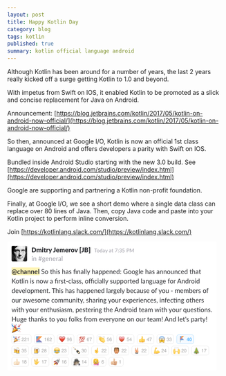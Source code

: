 ```yaml
---
layout: post
title: Happy Kotlin Day 
category: blog
tags: kotlin
published: true 
summary: kotlin official language android
---
```


Although Kotlin has been around for a number of years, the last 2 years really kicked off a surge getting Kotlin to 1.0 and beyond.

With impetus from Swift on IOS, it enabled Kotlin to be promoted as a slick and concise replacement for Java on Android.

Announcement: [https://blog.jetbrains.com/kotlin/2017/05/kotlin-on-android-now-official/](https://blog.jetbrains.com/kotlin/2017/05/kotlin-on-android-now-official/)

So then, announced at Google I/O, Kotlin is now an official 1st class language on Android and offers developers a parity with Swift on IOS.

Bundled inside Android Studio starting with the new 3.0 build. See [https://developer.android.com/studio/preview/index.html](https://developer.android.com/studio/preview/index.html)

Google are supporting and partnering a Kotlin non-profit foundation.
 

Finally, at Google I/O, we see a short demo where a single data class can replace over 80 lines of Java. Then, copy Java code and paste into your Kotlin project to perform inline conversion.  

Join [https://kotlinlang.slack.com/](https://kotlinlang.slack.com/)

![kotlin-slack](/public/kotlin-day.jpg)




